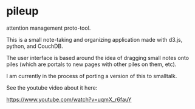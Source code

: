# pileup
attention management proto-tool.

This is a small note-taking and organizing application made with d3.js, python, and CouchDB.

The user interface is based around the idea of dragging small notes onto piles (which are portals to new pages with other piles on them, etc).

I am currently in the process of porting a version of this to smalltalk.

See the youtube video about it here:

https://www.youtube.com/watch?v=uqmX_r6fauY
